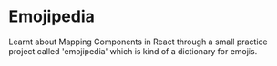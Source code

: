 # Emojipedia
Learnt about Mapping Components in React through a small practice project called 'emojipedia' which is kind of a dictionary for emojis.
